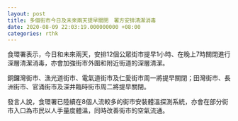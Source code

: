 ```yaml
---
layout: post
title: 多個街市今日及未來兩天提早關閉　署方安排清潔消毒
date: 2020-08-09 22:03:19.000000000 +08:00
categories: rthk
---
```


食環署表示，今日和未來兩天，安排12個公眾街市提早1小時、在晚上7時關閉進行深層清潔消毒，亦會加強街巿外圍和附近街道的深層清潔。

銅鑼灣街市、漁光道街市、電氣道街市及仁愛街市周一將提早關閉；田灣街市、長洲街巿、官涌街市及深井臨時街市周二將提早關閉。

發言人說，食環署已陸續在8個人流較多的街市安裝體溫探測系統，亦會在部分街市入口為市民以人手量度體溫，同時改善街市的空氣流通。
